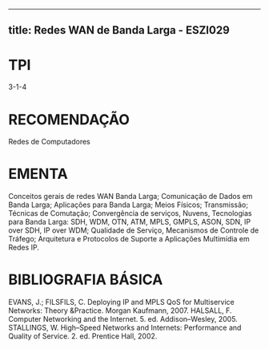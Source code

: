 
---
title: Redes WAN de Banda Larga - ESZI029 
---

# TPI

3-1-4

# RECOMENDAÇÃO

Redes de Computadores

# EMENTA

Conceitos gerais de redes WAN Banda Larga; Comunicação de Dados em Banda Larga; Aplicações para Banda Larga; Meios Físicos; Transmissão; Técnicas de Comutação; Convergência de serviços, Nuvens, Tecnologias para Banda Larga: SDH, WDM, OTN, ATM, MPLS, GMPLS, ASON, SDN, IP over SDH, IP over WDM; Qualidade de Serviço, Mecanismos de Controle de Tráfego; Arquitetura e Protocolos de Suporte a Aplicações Multimídia em Redes IP.

# BIBLIOGRAFIA BÁSICA

EVANS, J.; FILSFILS, C. Deploying IP and MPLS QoS for Multiservice Networks: Theory &Practice. Morgan Kaufmann, 2007.
HALSALL, F. Computer Networking and the Internet. 5. ed. Addison–Wesley, 2005.
STALLINGS, W. High–Speed Networks and Internets: Performance and Quality of Service. 2. ed. Prentice Hall, 2002.
        